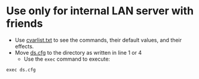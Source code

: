 # Use only for internal LAN server with friends
- Use [cvarlist.txt](example/cvarlist.txt) to see the commands, their default values, and their effects.
- Move [ds.cfg](https://github.com/VThang51/CS2DS/raw/refs/heads/main/ds.cfg) to the directory as written in line 1 or 4
  - Use the `exec` command to execute:
```
exec ds.cfg
```
